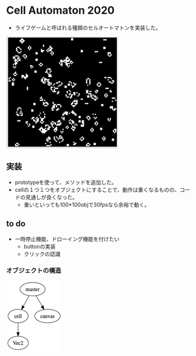 # Cell Automaton 2020
- ライフゲームと呼ばれる種類のセルオートマトンを実装した。

![](screenshot.png)

## 実装
- prototypeを使って、メソッドを追加した。
- cellの１つ１つをオブジェクトにすることで、動作は重くなるものの、コードの見通しが良くなった。
    - 重いといっても100*100objで30fpsなら余裕で動く。

## to do
- 一時停止機能、ドローイング機能を付けたい
    - buttonの実装
    - クリックの認識

### オブジェクトの構造
![](structure.png)